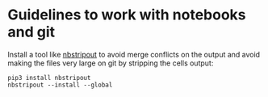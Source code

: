 # Guidelines to work with notebooks and git

Install a tool like [nbstripout](https://github.com/kynan/nbstripout) to avoid merge conflicts on the output and avoid making the files very large on git by stripping the cells output:

```
pip3 install nbstripout
nbstripout --install --global
```
